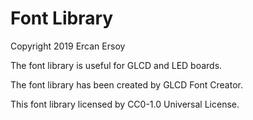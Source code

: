 # Font Library

Copyright 2019 Ercan Ersoy

The font library is useful for GLCD and LED boards.

The font library has been created by GLCD Font Creator.

This font library licensed by CC0-1.0 Universal License.
